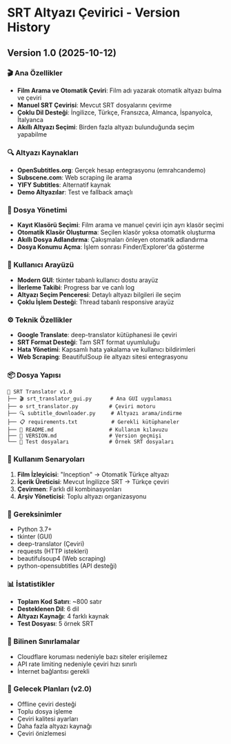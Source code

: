 # SRT Altyazı Çevirici - Version History

## Version 1.0 (2025-10-12)

### 🎬 Ana Özellikler
- **Film Arama ve Otomatik Çeviri**: Film adı yazarak otomatik altyazı bulma ve çeviri
- **Manuel SRT Çevirisi**: Mevcut SRT dosyalarını çevirme
- **Çoklu Dil Desteği**: İngilizce, Türkçe, Fransızca, Almanca, İspanyolca, İtalyanca
- **Akıllı Altyazı Seçimi**: Birden fazla altyazı bulunduğunda seçim yapabilme

### 🔍 Altyazı Kaynakları
- **OpenSubtitles.org**: Gerçek hesap entegrasyonu (emrahcandemo)
- **Subscene.com**: Web scraping ile arama
- **YIFY Subtitles**: Alternatif kaynak
- **Demo Altyazılar**: Test ve fallback amaçlı

### 💾 Dosya Yönetimi
- **Kayıt Klasörü Seçimi**: Film arama ve manuel çeviri için ayrı klasör seçimi
- **Otomatik Klasör Oluşturma**: Seçilen klasör yoksa otomatik oluşturma
- **Akıllı Dosya Adlandırma**: Çakışmaları önleyen otomatik adlandırma
- **Dosya Konumu Açma**: İşlem sonrası Finder/Explorer'da gösterme

### 🎨 Kullanıcı Arayüzü
- **Modern GUI**: tkinter tabanlı kullanıcı dostu arayüz
- **İlerleme Takibi**: Progress bar ve canlı log
- **Altyazı Seçim Penceresi**: Detaylı altyazı bilgileri ile seçim
- **Çoklu İşlem Desteği**: Thread tabanlı responsive arayüz

### ⚙️ Teknik Özellikler
- **Google Translate**: deep-translator kütüphanesi ile çeviri
- **SRT Format Desteği**: Tam SRT format uyumluluğu
- **Hata Yönetimi**: Kapsamlı hata yakalama ve kullanıcı bildirimleri
- **Web Scraping**: BeautifulSoup ile altyazı sitesi entegrasyonu

### 📦 Dosya Yapısı
```
📂 SRT Translator v1.0
├── 🎬 srt_translator_gui.py      # Ana GUI uygulaması
├── ⚙️ srt_translator.py          # Çeviri motoru
├── 🔍 subtitle_downloader.py     # Altyazı arama/indirme
├── 📋 requirements.txt           # Gerekli kütüphaneler
├── 📖 README.md                  # Kullanım kılavuzu
├── 📝 VERSION.md                 # Version geçmişi
└── 🧪 Test dosyaları             # Örnek SRT dosyaları
```

### 🚀 Kullanım Senaryoları
1. **Film İzleyicisi**: "Inception" → Otomatik Türkçe altyazı
2. **İçerik Üreticisi**: Mevcut İngilizce SRT → Türkçe çeviri
3. **Çevirmen**: Farklı dil kombinasyonları
4. **Arşiv Yöneticisi**: Toplu altyazı organizasyonu

### 🔧 Gereksinimler
- Python 3.7+
- tkinter (GUI)
- deep-translator (Çeviri)
- requests (HTTP istekleri)
- beautifulsoup4 (Web scraping)
- python-opensubtitles (API desteği)

### 📊 İstatistikler
- **Toplam Kod Satırı**: ~800 satır
- **Desteklenen Dil**: 6 dil
- **Altyazı Kaynağı**: 4 farklı kaynak
- **Test Dosyası**: 5 örnek SRT

### 🐛 Bilinen Sınırlamalar
- Cloudflare koruması nedeniyle bazı siteler erişilemez
- API rate limiting nedeniyle çeviri hızı sınırlı
- İnternet bağlantısı gerekli

### 🎯 Gelecek Planları (v2.0)
- Offline çeviri desteği
- Toplu dosya işleme
- Çeviri kalitesi ayarları
- Daha fazla altyazı kaynağı
- Çeviri önizlemesi